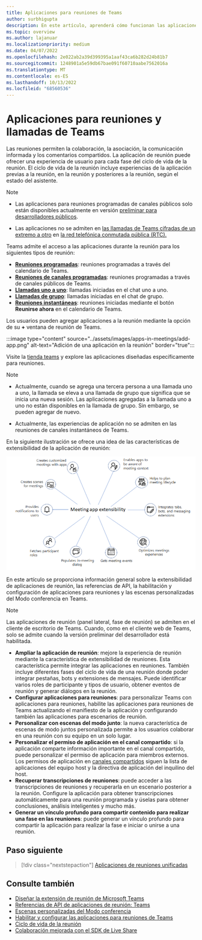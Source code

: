 ```yaml
---
title: Aplicaciones para reuniones de Teams
author: surbhigupta
description: En este artículo, aprenderá cómo funcionan las aplicaciones en las reuniones de Microsoft Teams en función del rol de participante y usuario y la extensibilidad de la aplicación.
ms.topic: overview
ms.author: lajanuar
ms.localizationpriority: medium
ms.date: 04/07/2022
ms.openlocfilehash: 2e022ab2a39d399395a1aaf43ca6b282d24b81b7
ms.sourcegitcommit: 1248901a5e59db67bae091f60710aabe7562016a
ms.translationtype: MT
ms.contentlocale: es-ES
ms.lasthandoff: 10/13/2022
ms.locfileid: "68560536"
---
```

# <a name="apps-for-teams-meetings-and-calls"></a>Aplicaciones para reuniones y llamadas de Teams

Las reuniones permiten la colaboración, la asociación, la comunicación informada y los comentarios compartidos. La aplicación de reunión puede ofrecer una experiencia de usuario para cada fase del ciclo de vida de la reunión. El ciclo de vida de la reunión incluye experiencias de la aplicación previas a la reunión, en la reunión y posteriores a la reunión, según el estado del asistente.

> [!NOTE]
>
> * Las aplicaciones para reuniones programadas de canales públicos solo están disponibles actualmente en versión [preliminar para desarrolladores públicos](../resources/dev-preview/developer-preview-intro.md).
>
> * Las aplicaciones no se admiten en [las llamadas de Teams cifradas de un extremo a otro](https://support.microsoft.com/office/use-end-to-end-encryption-for-teams-calls-1274b4d2-b5c5-4b24-a376-606fa6728a90) en [la red telefónica conmutada pública (RTC).](/microsoftteams/cloud-voice-landing-page#public-switched-telephone-network-connectivity-options)

Teams admite el acceso a las aplicaciones durante la reunión para los siguientes tipos de reunión:

* [**Reuniones programadas**](https://support.microsoft.com/office/schedule-a-meeting-in-teams-943507a9-8583-4c58-b5d2-8ec8265e04e5#ID0EFBD=Desktop): reuniones programadas a través del calendario de Teams.
* [**Reuniones de canales programadas**](https://support.microsoft.com/office/schedule-a-meeting-in-teams-943507a9-8583-4c58-b5d2-8ec8265e04e5#ID0EFBD=Desktop): reuniones programadas a través de canales públicos de Teams.
* [**Llamadas uno a uno**](https://support.microsoft.com/office/start-a-call-from-a-chat-in-teams-f5138c9d-df4c-43d8-9cf6-53400c1a7798): llamadas iniciadas en el chat uno a uno.
* [**Llamadas de grupo**](https://support.microsoft.com/office/start-a-call-from-a-chat-in-teams-f5138c9d-df4c-43d8-9cf6-53400c1a7798): llamadas iniciadas en el chat de grupo.
* [**Reuniones instantáneas**](https://support.microsoft.com/office/start-an-instant-meeting-in-teams-ff95e53f-8231-4739-87fa-00b9723f4ef5): reuniones iniciadas mediante el botón **Reunirse ahora** en el calendario de Teams.

Los usuarios pueden agregar aplicaciones a la reunión mediante la opción de su **+** ventana de reunión de Teams.

:::image type="content" source="../assets/images/apps-in-meetings/add-app.png" alt-text="Adición de una aplicación en la reunión" border="true":::

Visite la [tienda teams](https://go.microsoft.com/fwlink/p/?LinkID=2183121) y explore las aplicaciones diseñadas específicamente para reuniones.

> [!NOTE]
>
> * Actualmente, cuando se agrega una tercera persona a una llamada uno a uno, la llamada se eleva a una llamada de grupo que significa que se inicia una nueva sesión. Las aplicaciones agregadas a la llamada uno a uno no están disponibles en la llamada de grupo. Sin embargo, se pueden agregar de nuevo.
>
> * Actualmente, las experiencias de aplicación no se admiten en las reuniones de canales instantáneos de Teams.

En la siguiente ilustración se ofrece una idea de las características de extensibilidad de la aplicación de reunión:

![Extensibilidad de la aplicación para reuniones](../assets/images/apps-in-meetings/meetingappextensibility.png)

En este artículo se proporciona información general sobre la extensibilidad de aplicaciones de reunión, las referencias de API, la habilitación y configuración de aplicaciones para reuniones y las escenas personalizadas del Modo conferencia en Teams.

> [!NOTE]
>
> Las aplicaciones de reunión (panel lateral, fase de reunión) se admiten en el cliente de escritorio de Teams. Cuando, como en el cliente web de Teams, solo se admite cuando la versión preliminar del desarrollador está habilitada.

* **Ampliar la aplicación de reunión**: mejore la experiencia de reunión mediante la característica de extensibilidad de reuniones. Esta característica permite integrar las aplicaciones en reuniones. También incluye diferentes fases del ciclo de vida de una reunión donde poder integrar pestañas, bots y extensiones de mensajes. Puede identificar varios roles de participante y tipos de usuario, obtener eventos de reunión y generar diálogos en la reunión.
* **Configurar aplicaciones para reuniones**: para personalizar Teams con aplicaciones para reuniones, habilite las aplicaciones para reuniones de Teams actualizando el manifiesto de la aplicación y configurando también las aplicaciones para escenarios de reunión.
* **Personalizar con escenas del modo junto**: la nueva característica de escenas de modo juntos personalizada permite a los usuarios colaborar en una reunión con su equipo en un solo lugar.
* **Personalizar el permiso de aplicación en el canal compartido**: si la aplicación comparte información importante en el canal compartido, puede personalizar el permiso de aplicación para miembros externos. Los permisos de aplicación en [canales compartidos](../concepts/build-and-test/Shared-channels.md) siguen la lista de aplicaciones del equipo host y la directiva de aplicación del inquilino del host.
* **Recuperar transcripciones de reuniones**: puede acceder a las transcripciones de reuniones y recuperarla en un escenario posterior a la reunión. Configure la aplicación para obtener transcripciones automáticamente para una reunión programada y úselas para obtener conclusiones, análisis inteligentes y mucho más.
* **Generar un vínculo profundo para compartir contenido para realizar una fase en las reuniones**: puede generar un vínculo profundo para compartir la aplicación para realizar la fase e iniciar o unirse a una reunión.

## <a name="next-step"></a>Paso siguiente

> [!div class="nextstepaction"]
> [Aplicaciones de reuniones unificadas](meeting-app-extensibility.md)

## <a name="see-also"></a>Consulte también

* [Diseñar la extensión de reunión de Microsoft Teams](~/apps-in-teams-meetings/design/designing-apps-in-meetings.md)
* [Referencias de API de aplicaciones de reunión: Teams](~/apps-in-teams-meetings/api-references.md)
* [Escenas personalizadas del Modo conferencia](~/apps-in-teams-meetings/teams-together-mode.md)
* [Habilitar y configurar las aplicaciones para reuniones de Teams](~/apps-in-teams-meetings/enable-and-configure-your-app-for-teams-meetings.md)
* [Ciclo de vida de la reunión](meeting-app-extensibility.md#meeting-lifecycle)
* [Colaboración mejorada con el SDK de Live Share](teams-live-share-overview.md)
